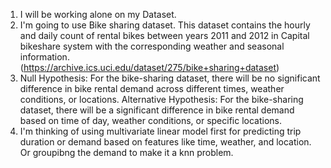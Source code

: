 1. I will be working alone on my Dataset.
2. I'm going to use Bike sharing dataset. This dataset contains the hourly and daily count of rental bikes between years 2011 and 2012 in Capital bikeshare system with the corresponding weather and seasonal information. (https://archive.ics.uci.edu/dataset/275/bike+sharing+dataset)
3. Null Hypothesis: For the bike-sharing dataset, there will be no significant difference in bike rental demand across different times, weather conditions, or locations.
Alternative Hypothesis: For the bike-sharing dataset, there will be a significant difference in bike rental demand based on time of day, weather conditions, or specific locations.
4. I'm thinking of using multivariate linear model first for predicting trip duration or demand based on features like time, weather, and location. Or groupibng the demand to make it a knn problem.
